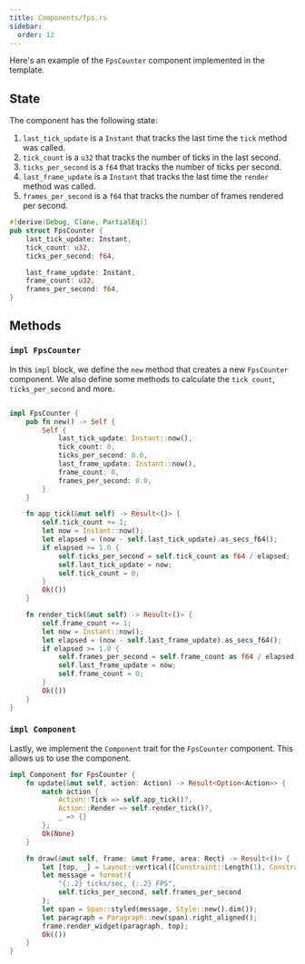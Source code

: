 ```yaml
---
title: Components/fps.rs
sidebar:
  order: 12
---
```


Here's an example of the `FpsCounter` component implemented in the template.

## State

The component has the following state:

1. `last_tick_update` is a `Instant` that tracks the last time the `tick` method was called.
2. `tick_count` is a `u32` that tracks the number of ticks in the last second.
3. `ticks_per_second` is a `f64` that tracks the number of ticks per second.
4. `last_frame_update` is a `Instant` that tracks the last time the `render` method was called.
5. `frames_per_second` is a `f64` that tracks the number of frames rendered per second.

```rust
#[derive(Debug, Clone, PartialEq)]
pub struct FpsCounter {
    last_tick_update: Instant,
    tick_count: u32,
    ticks_per_second: f64,

    last_frame_update: Instant,
    frame_count: u32,
    frames_per_second: f64,
}
```

## Methods

### `impl FpsCounter`

In this `impl` block, we define the `new` method that creates a new `FpsCounter` component. We also
define some methods to calculate the `tick count`, `ticks_per_second` and more.

```rust

impl FpsCounter {
    pub fn new() -> Self {
        Self {
            last_tick_update: Instant::now(),
            tick_count: 0,
            ticks_per_second: 0.0,
            last_frame_update: Instant::now(),
            frame_count: 0,
            frames_per_second: 0.0,
        }
    }

    fn app_tick(&mut self) -> Result<()> {
        self.tick_count += 1;
        let now = Instant::now();
        let elapsed = (now - self.last_tick_update).as_secs_f64();
        if elapsed >= 1.0 {
            self.ticks_per_second = self.tick_count as f64 / elapsed;
            self.last_tick_update = now;
            self.tick_count = 0;
        }
        Ok(())
    }

    fn render_tick(&mut self) -> Result<()> {
        self.frame_count += 1;
        let now = Instant::now();
        let elapsed = (now - self.last_frame_update).as_secs_f64();
        if elapsed >= 1.0 {
            self.frames_per_second = self.frame_count as f64 / elapsed;
            self.last_frame_update = now;
            self.frame_count = 0;
        }
        Ok(())
    }
}
```

### `impl Component`

Lastly, we implement the `Component` trait for the `FpsCounter` component. This allows us to use the
component.

```rust
impl Component for FpsCounter {
    fn update(&mut self, action: Action) -> Result<Option<Action>> {
        match action {
            Action::Tick => self.app_tick()?,
            Action::Render => self.render_tick()?,
            _ => {}
        };
        Ok(None)
    }

    fn draw(&mut self, frame: &mut Frame, area: Rect) -> Result<()> {
        let [top, _] = Layout::vertical([Constraint::Length(1), Constraint::Min(0)]).areas(area);
        let message = format!(
            "{:.2} ticks/sec, {:.2} FPS",
            self.ticks_per_second, self.frames_per_second
        );
        let span = Span::styled(message, Style::new().dim());
        let paragraph = Paragraph::new(span).right_aligned();
        frame.render_widget(paragraph, top);
        Ok(())
    }
}
```
